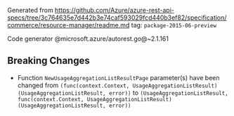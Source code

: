 Generated from https://github.com/Azure/azure-rest-api-specs/tree/3c764635e7d442b3e74caf593029fcd440b3ef82/specification/commerce/resource-manager/readme.md tag: `package-2015-06-preview`

Code generator @microsoft.azure/autorest.go@~2.1.161

## Breaking Changes

- Function `NewUsageAggregationListResultPage` parameter(s) have been changed from `(func(context.Context, UsageAggregationListResult) (UsageAggregationListResult, error))` to `(UsageAggregationListResult, func(context.Context, UsageAggregationListResult) (UsageAggregationListResult, error))`
